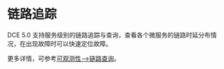 # 链路追踪

DCE 5.0 支持服务级别的链路追踪与查询，查看各个微服务的链路时延分布情况，在出现故障时可以快速定位故障。

更多详情，可参考[可观测性-->链路查询](../../../insight/06UserGuide/04dataquery/tracequery.md)。
